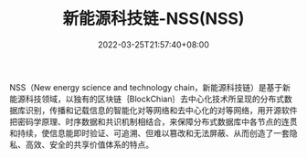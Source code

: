 ﻿---
weight: 
title: "新能源科技链-NSS(NSS)"
description: "NSS（New energy science and technology chain，新能源科技链）是基于新能源科技领域，以独有的区块链｛BlockChian｝去中心化技术所呈现的分布式数据库识别，传播和记载信息的智..."
date: 2022-03-25T21:57:40+08:00
lastmod: 2022-03-25T16:45:40+08:00
draft: false
authors: ["Metabd"]
featuredImage: "xinnengyuankejilian-nssnss.webp"
link: ""
tags: ["数字代币","新能源科技链-NSS(NSS)"]
categories: ["navigation"]
navigation: ["数字代币"]
lightgallery: true
toc: true
pinned: false
recommend: false
recommend1: false
---
NSS（New energy science and technology chain，新能源科技链）是基于新能源科技领域，以独有的区块链｛BlockChian｝去中心化技术所呈现的分布式数据库识别，传播和记载信息的智能化对等网络和去中心化的对等网络，用开源软件把密码学原理、时序数据和共识机制相结合，来保障分布式数据库中各节点的连贯和持续，使信息能即时验证、可追溯、但难以篡改和无法屏蔽、从而创造了一套隐私、高效、安全的共享价值体系的特点。
